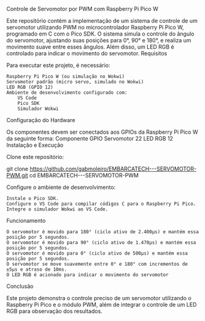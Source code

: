 Controle de Servomotor por PWM com Raspberry Pi Pico W

Este repositório contém a implementação de um sistema de controle de um servomotor utilizando PWM no microcontrolador Raspberry Pi Pico W, programado em C com o Pico SDK. O sistema simula o controle do ângulo do servomotor, ajustando suas posições para 0°, 90° e 180°, e realiza um movimento suave entre esses ângulos. Além disso, um LED RGB é controlado para indicar o movimento do servomotor.
Requisitos

Para executar este projeto, é necessário:

    Raspberry Pi Pico W (ou simulação no Wokwi)
    Servomotor padrão (micro servo, simulado no Wokwi)
    LED RGB (GPIO 12)
    Ambiente de desenvolvimento configurado com:
        VS Code
        Pico SDK
        Simulador Wokwi

Configuração do Hardware

Os componentes devem ser conectados aos GPIOs da Raspberry Pi Pico W da seguinte forma:
Componente	GPIO
Servomotor	22
LED RGB	12
Instalação e Execução

Clone este repositório:

git clone https://github.com/gabmoleiro/EMBARCATECH---SERVOMOTOR-PWM.git
cd EMBARCATECH---SERVOMOTOR-PWM

Configure o ambiente de desenvolvimento:

    Instale o Pico SDK.
    Configure o VS Code para compilar códigos C para o Raspberry Pi Pico.
    Integre o simulador Wokwi ao VS Code.

Funcionamento

    O servomotor é movido para 180° (ciclo ativo de 2.400μs) e mantém essa posição por 5 segundos.
    O servomotor é movido para 90° (ciclo ativo de 1.470μs) e mantém essa posição por 5 segundos.
    O servomotor é movido para 0° (ciclo ativo de 500μs) e mantém essa posição por 5 segundos.
    O servomotor se move suavemente entre 0° e 180° com incrementos de ±5μs e atraso de 10ms.
    O LED RGB é acionado para indicar o movimento do servomotor

Conclusão

Este projeto demonstra o controle preciso de um servomotor utilizando o Raspberry Pi Pico e o módulo PWM, além de integrar o controle de um LED RGB para observação dos resultados.